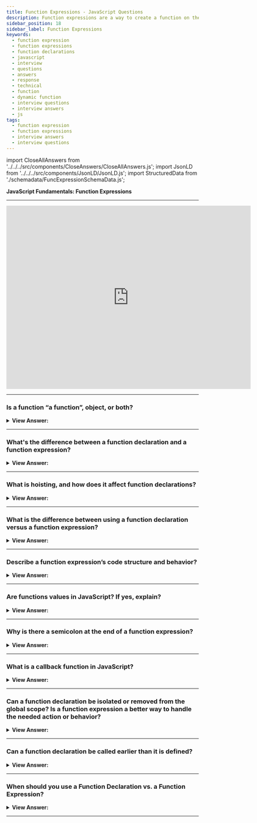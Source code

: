 ```yaml
---
title: Function Expressions - JavaScript Questions
description: Function expressions are a way to create a function on the fly. Describe a function expression’s code structure and behavior? Frontend Interview Questions
sidebar_position: 18
sidebar_label: Function Expressions
keywords:
  - function expression
  - function expressions
  - function declarations
  - javascript
  - interview
  - questions
  - answers
  - response
  - technical
  - function
  - dynamic function
  - interview questions
  - interview answers
  - js
tags:
  - function expression
  - function expressions
  - interview answers
  - interview questions
---
```


import CloseAllAnswers from '../../../src/components/CloseAnswers/CloseAllAnswers.js';
import JsonLD from '../../../src/components/JsonLD/JsonLD.js';
import StructuredData from './schemadata/FuncExpressionSchemaData.js';

<JsonLD data={StructuredData} />

<head>
  <title>Function Expressions | JavaScript Frontend Phone Interview</title>
</head>

**JavaScript Fundamentals: Function Expressions**

---

<div class='videoWrapper'>
<iframe
    width="640"
    height="480"
    src="https://www.youtube.com/embed/H5OSgbtqwWU"
    frameborder="0"
    allow="autoplay; encrypted-media"
    allowfullscreen
>
</iframe>
</div>

---

<CloseAllAnswers />

### Is a function “a function”, object, or both?

<details>
  <summary><strong>View Answer:</strong></summary>
  <div>
  <div><strong>Interview Response:</strong> In JavaScript, functions are first-class objects because they can have properties and methods just like any other object. What distinguishes them from other objects is that functions get called. In simple terms, they are Function objects.
</div>
  </div>
</details>

---

### What's the difference between a function declaration and a function expression?

<details>
  <summary><strong>View Answer:</strong></summary>
  <div>
  <div><strong>Interview Response:</strong> Function declarations load immediately, and function expressions load when the interpreter has passed them on the right side of the expression.</div><br />
  <div><strong>Technical Response:</strong> Function declarations load before any code executes, while Function expressions load only when the interpreter passes the right side of the expression. A global Function Declaration is visible in the whole script, no matter where.<br /><br />
  Function Declarations are functions declared as a separate statement in the main code flow.<br /><br />
  Function Expressions are functions created inside an expression or another syntax construct.
  </div><br />
  <div><strong className="codeExample">Code Example:</strong> Function Declaration<br /><br />

  <div></div>

```js
sayHi('John'); // Hello, John

function sayHi(name) {
  alert(`Hello, ${name}`);
}
```

  </div><br />
  <div><strong className="codeExample">Code Example:</strong> Function Expression<br /><br />

  <div></div>

```js
sayHi('John'); // error!

let sayHi = function (name) {
  // (*) no magic any more
  alert(`Hello, ${name}`);
};
```

  </div>
  </div>
</details>

---

### What is hoisting, and how does it affect function declarations?

<details>
  <summary><strong>View Answer:</strong></summary>
  <div>
  <div><strong>Interview Response:</strong> Hoisting is the default behavior of moving all hoist-able declarations to the top of the current scope.</div><br />
  <div><strong>Technical Response:</strong> Hoisting refers to the availability of function declarations and variables (with var) “at the top” of your code instead of only after they get created. The function objects are initialized immediately and available everywhere in your code.
  </div>
  </div>
</details>

---

### What is the difference between using a function declaration versus a function expression?

<details>
  <summary><strong>View Answer:</strong></summary>
  <div>
  <div><strong>Interview Response:</strong> You can use function declarations to create a function in the global scope. A function expression limits where a function gets used, keeps your global scope light, and maintains a clean syntax.</div><br />
  <div><strong>Technical Response:</strong> You should use function declarations when you want to create a function on the global scope and make it available throughout your code. Use function expressions to limit where the function is available, keep your global scope light, and maintain clean syntax.
  </div>
  </div>
</details>

---

### Describe a function expression’s code structure and behavior?

<details>
  <summary><strong>View Answer:</strong></summary>
  <div>
  <div><strong>Interview Response:</strong> The function expression structure explicitly creates and assigns a variable to the function. A function name can get omitted, making it an anonymous function. If a name is assigned, the name gets localized to the function. The function expression can also assign parameters, if necessary. The expression body, like regular functions, encloses the actions that the function performs.
</div><br />
  <div><strong className="codeExample">Code Example:</strong> Function Expression<br /><br />

  <div></div>

```js
const getRectArea = function (width, height) {
  return width * height;
};

console.log(getRectArea(3, 4)); // returns 12
```

  </div>
  </div>
</details>

---

### Are functions values in JavaScript? If yes, explain?

<details>
  <summary><strong>View Answer:</strong></summary>
  <div>
  <div><strong>Interview Response:</strong> Yes, a function is a value so we can deal with it as a value. You can copy a function by reference to create a new copy like you would with a regular variable and value.
</div><br />
  <div><strong className="codeExample">Code Example:</strong><br /><br />

  <div></div>

```js
function sayHi() {
  // (1) create
  alert('Hello');
}

let func = sayHi; // (2) copy

func(); // Hello     // (3) run the copy (it works)!
sayHi(); // Hello    //  <- this still works too (why wouldn't it)

// This will work for every function that is considered a value
```

  </div>
  </div>
</details>

---

### Why is there a semicolon at the end of a function expression?

<details>
  <summary><strong>View Answer:</strong></summary>
  <div>
  <div><strong>Interview Response:</strong> A function expression uses a semi-colon because we declare it by assignment, and all assignments must use a semi-colon to terminate the statement.</div><br />
  <div><strong>Technical Response:</strong> A Function Expression gets used inside a statement as a value, and it is not a code block but rather an assignment. The semicolon ( ; ) is recommended at the end of statements, no matter what the value is. So, the semicolon is not related to the Function Expression itself, and it just terminates the statement.
  </div><br />
  <div><strong className="codeExample">Code Example:</strong><br /><br />

  <div></div>

```js
let sayHi = function () {
  // ...
}; // <-- semicolon here closes out the statement.
```

:::note
There’s no need for a semicolon ( ; ) at the end of code blocks and syntax structures that use them like if { ... }, for { }, function f { } etc.
:::

  </div>
  </div>
</details>

---

### What is a callback function in JavaScript?

<details>
  <summary><strong>View Answer:</strong></summary>
  <div>
  <div><strong>Interview Response:</strong> A callback function gets passed into another function as an argument; it gets invoked inside the outer function to complete a routine or action.
</div><br />
  <div><strong className="codeExample">Code Example:</strong> Callback Function<br /><br />

  <div></div>

```js
function greeting(name) {
  alert('Hello ' + name);
}

function processUserInput(callback) {
  var name = prompt('Please enter your name.');
  callback(name);
}

processUserInput(greeting); // function is calling the greeting.
```

  </div>
  </div>
</details>

---

### Can a function declaration be isolated or removed from the global scope? Is a function expression a better way to handle the needed action or behavior?

<details>
  <summary><strong>View Answer:</strong></summary>
  <div>
  <div><strong>Interview Response:</strong> Yes, in strict mode, when a Function Declaration is within a code block, it is visible everywhere inside that block. But not outside of it. CAUTION: This can lead to erroneous outcomes.<br /><br />
  A function expression is a better alternative to implementing code in this fashion because a function expression can be initialized and invoked in the global scope regardless of where the function statement resides. A function declaration does not have the benefit of that feature.
</div><br />
  <div><strong className="codeExample">Code Example:</strong> Erroneous Use<br /><br />

  <div></div>

```js
let age = prompt('What is your age?', 18);

// conditionally declare a function
if (age < 18) {
  function welcome() {
    alert('Hello!');
  }
} else {
  function welcome() {
    alert('Greetings!');
  }
}

// ...use it later
welcome(); // Error: welcome is not defined
```

  </div><br />
  <div><strong className="codeExample">Code Example:</strong> Proper Implementation<br /><br />

  <div></div>

```js
let age = prompt('What is your age?', 18);

let welcome;

if (age < 18) {
  welcome = function () {
    alert('Hello!');
  };
} else {
  welcome = function () {
    alert('Greetings!');
  };
}

welcome(); // ok now
```

  </div>
  </div>
</details>

---

### Can a function declaration be called earlier than it is defined?

<details>
  <summary><strong>View Answer:</strong></summary>
  <div>
  <div><strong>Interview Response:</strong> Yes, a global Function Declaration is visible in the whole script, no matter where it is. As soon as it initializes, it is available.</div><br />
  <div><strong>Technical Response:</strong> Yes, a global Function Declaration is visible in the whole script, no matter where it is. When JavaScript prepares to run the script, it first looks for global Function Declarations and creates the functions. We can think of it as an “initialization stage”. And after all Function Declarations are processed, the code is executed. So, it has access to these functions. Function expressions do not have this capability, which is an important factor when choosing between the two.
  </div><br />
  <div><strong className="codeExample">Code Example:</strong> Function Declaration, it works…<br /><br />

  <div></div>

```js
sayHi('John'); // Function invoked before it is defined: returns Hello, John.

function sayHi(name) {
  alert(`Hello, ${name}`);
}
```

  </div><br />
  <div><strong className="codeExample">Code Example:</strong> Function Expression, ah man we broke it…<br /><br />

  <div></div>

```js
sayHi('John'); // error: we called it too early.

let sayHi = function (name) {
  // no magic any more
  alert(`Hello, ${name}`);
};
```

  </div>
  </div>
</details>

---

### When should you use a Function Declaration vs. a Function Expression?

<details>
  <summary><strong>View Answer:</strong></summary>
  <div>
  <div><strong>Interview Response:</strong> We should consider a Function Declaration syntax first because it gives us more freedom in organizing our code, and we can call it when it initializes. We use function expression when a function declaration does not suit our needs or needs a conditional declaration.</div><br />
  <div><strong>Technical Response:</strong> When we need to declare a function, the first thing to examine is the Function Declaration syntax. It allows us to structure our code more freely because we may call such functions before they are declared.<br /><br />
That's also better for readability because function f(...); is more straightforward to find in the code than let f = function(...);. Function declarations are more visually appealing.<br /><br />
...However, if a Function Declaration is not appropriate for whatever reason, or if a conditional declaration is required, a Function Expression should be utilized.

  </div>
  </div>
</details>

---
